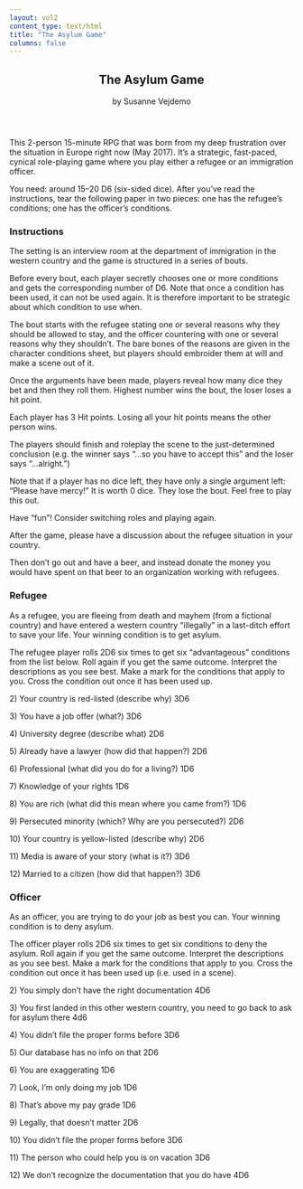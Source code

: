 ```yaml
---
layout: vol2
content_type: text/html
title: "The Asylum Game"
columns: false
---
```


<header class="article-header">
  <div class="topline-widget">
    <div class="left"></div>
    <div class="center"></div>
    <div class="right"></div>
  </div>

  <div class="article-title">
    <h2 class="text-uppercase">The Asylum Game</h2>
  </div>
  by Susanne Vejdemo
</header>

This 2-person 15-minute RPG that was born from my deep frustration over
the situation in Europe right now (May 2017). It’s a strategic,
fast-paced, cynical role-playing game where you play either a refugee or
an immigration officer.

You need: around 15–20 D6 (six-sided dice). After you’ve read the
instructions, tear the following paper in two pieces: one has the
refugee’s conditions; one has the officer’s conditions.

### Instructions

The setting is an interview room at the department of immigration in the
western country and the game is structured in a series of bouts.

Before every bout, each player secretly chooses one or more conditions
and gets the corresponding number of D6. Note that once a condition has
been used, it can not be used again. It is therefore important to be
strategic about which condition to use when.

The bout starts with the refugee stating one or several reasons why they
should be allowed to stay, and the officer countering with one or
several reasons why they shouldn’t. The bare bones of the reasons are
given in the character conditions sheet, but players should embroider
them at will and make a scene out of it.

Once the arguments have been made, players reveal how many dice they bet
and then they roll them. Highest number wins the bout, the loser loses a
hit point.

Each player has 3 Hit points. Losing all your hit points means the other
person wins.

The players should finish and roleplay the scene to the just-determined
conclusion (e.g. the winner says “...so you have to accept this” and the
loser says “...alright.”)

Note that if a player has no dice left, they have only a single argument
left: “Please have mercy!” It is worth 0 dice. They lose the bout. Feel
free to play this out.

Have “fun”! Consider switching roles and playing again.

After the game, please have a discussion about the refugee situation in
your country.

Then don’t go out and have a beer, and instead donate the money you
would have spent on that beer to an organization working with refugees.

### Refugee

As a refugee, you are fleeing from death and mayhem (from a fictional
country) and have entered a western country “illegally” in a last-ditch
effort to save your life. Your winning condition is to get asylum.

The refugee player rolls 2D6 six times to get six “advantageous”
conditions from the list below. Roll again if you get the same outcome.
Interpret the descriptions as you see best. Make a mark for the
conditions that apply to you. Cross the condition out once it has been
used up.

2\) Your country is red-listed (describe why) 3D6

3\) You have a job offer (what?) 3D6

4\) University degree (describe what) 2D6

5\) Already have a lawyer (how did that happen?) 2D6

6\) Professional (what did you do for a living?) 1D6

7\) Knowledge of your rights 1D6

8\) You are rich (what did this mean where you came from?) 1D6

9\) Persecuted minority (which? Why are you persecuted?) 2D6

10\) Your country is yellow-listed (describe why) 2D6

11\) Media is aware of your story (what is it?) 3D6

12\) Married to a citizen (how did that happen?) 3D6

### Officer

As an officer, you are trying to do your job as best you can. Your
winning condition is to deny asylum.

The officer player rolls 2D6 six times to get six conditions to deny the
asylum. Roll again if you get the same outcome. Interpret the
descriptions as you see best. Make a mark for the conditions that apply
to you. Cross the condition out once it has been used up (i.e. used in a
scene).

2\) You simply don’t have the right documentation 4D6

3\) You first landed in this other western country, you need to go back
to ask for asylum there 4d6

4\) You didn’t file the proper forms before 3D6

5\) Our database has no info on that 2D6

6\) You are exaggerating 1D6

7\) Look, I’m only doing my job 1D6

8\) That’s above my pay grade 1D6

9\) Legally, that doesn’t matter 2D6

10\) You didn’t file the proper forms before 3D6

11\) The person who could help you is on vacation 3D6

12\) We don’t recognize the documentation that you do have 4D6
